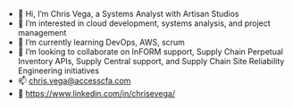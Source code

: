 - 👋 Hi, I’m Chris Vega, a Systems Analyst with Artisan Studios
- 👀 I’m interested in cloud development, systems analysis, and project management
- 🌱 I’m currently learning DevOps, AWS, scrum
- 💞️ I’m looking to collaborate on InFORM support, Supply Chain Perpetual Inventory APIs, Supply Central support, and Supply Chain Site Reliability Engineering initiatives
- 📫 chris.vega@accesscfa.com
- 🔗 https://www.linkedin.com/in/chrisevega/

<!---
cvega-artisan/cvega-artisan is a ✨ special ✨ repository because its `README.md` (this file) appears on your GitHub profile.
You can click the Preview link to take a look at your changes.
--->
